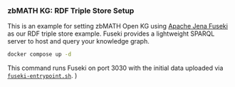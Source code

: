 ### zbMATH KG: RDF Triple Store Setup

This is an example for setting zbMATH Open KG using [Apache Jena Fuseki](https://jena.apache.org/documentation/fuseki2/) as our RDF triple store example. Fuseki provides a lightweight SPARQL server to host and query your knowledge graph.  

```bash
docker compose up -d
```

This command runs Fuseki on port 3030 with the initial data uploaded via [`fuseki-entrypoint.sh`](front/fuseki-entrypoint.sh). )
